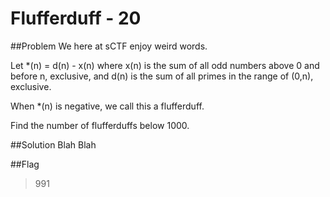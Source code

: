 # Flufferduff - 20

##Problem
We here at sCTF enjoy weird words.

Let *(n) = d(n) - x(n) where x(n) is the sum of all odd numbers above 0 and before n, exclusive, and d(n) is the sum of all primes in the range of (0,n), exclusive.

When *(n) is negative, we call this a flufferduff.

Find the number of flufferduffs below 1000.

##Solution
Blah Blah

##Flag
>991
